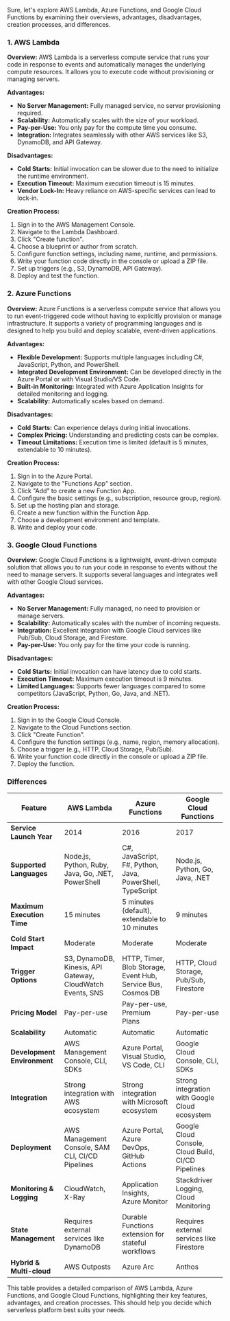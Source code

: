 Sure, let's explore AWS Lambda, Azure Functions, and Google Cloud Functions by examining their overviews, advantages, disadvantages, creation processes, and differences.

### 1. AWS Lambda

**Overview:**
AWS Lambda is a serverless compute service that runs your code in response to events and automatically manages the underlying compute resources. It allows you to execute code without provisioning or managing servers.

**Advantages:**
- **No Server Management:** Fully managed service, no server provisioning required.
- **Scalability:** Automatically scales with the size of your workload.
- **Pay-per-Use:** You only pay for the compute time you consume.
- **Integration:** Integrates seamlessly with other AWS services like S3, DynamoDB, and API Gateway.

**Disadvantages:**
- **Cold Starts:** Initial invocation can be slower due to the need to initialize the runtime environment.
- **Execution Timeout:** Maximum execution timeout is 15 minutes.
- **Vendor Lock-In:** Heavy reliance on AWS-specific services can lead to lock-in.

**Creation Process:**
1. Sign in to the AWS Management Console.
2. Navigate to the Lambda Dashboard.
3. Click "Create function".
4. Choose a blueprint or author from scratch.
5. Configure function settings, including name, runtime, and permissions.
6. Write your function code directly in the console or upload a ZIP file.
7. Set up triggers (e.g., S3, DynamoDB, API Gateway).
8. Deploy and test the function.

### 2. Azure Functions

**Overview:**
Azure Functions is a serverless compute service that allows you to run event-triggered code without having to explicitly provision or manage infrastructure. It supports a variety of programming languages and is designed to help you build and deploy scalable, event-driven applications.

**Advantages:**
- **Flexible Development:** Supports multiple languages including C#, JavaScript, Python, and PowerShell.
- **Integrated Development Environment:** Can be developed directly in the Azure Portal or with Visual Studio/VS Code.
- **Built-in Monitoring:** Integrated with Azure Application Insights for detailed monitoring and logging.
- **Scalability:** Automatically scales based on demand.

**Disadvantages:**
- **Cold Starts:** Can experience delays during initial invocations.
- **Complex Pricing:** Understanding and predicting costs can be complex.
- **Timeout Limitations:** Execution time is limited (default is 5 minutes, extendable to 10 minutes).

**Creation Process:**
1. Sign in to the Azure Portal.
2. Navigate to the "Functions App" section.
3. Click "Add" to create a new Function App.
4. Configure the basic settings (e.g., subscription, resource group, region).
5. Set up the hosting plan and storage.
6. Create a new function within the Function App.
7. Choose a development environment and template.
8. Write and deploy your code.

### 3. Google Cloud Functions

**Overview:**
Google Cloud Functions is a lightweight, event-driven compute solution that allows you to run your code in response to events without the need to manage servers. It supports several languages and integrates well with other Google Cloud services.

**Advantages:**
- **No Server Management:** Fully managed, no need to provision or manage servers.
- **Scalability:** Automatically scales with the number of incoming requests.
- **Integration:** Excellent integration with Google Cloud services like Pub/Sub, Cloud Storage, and Firestore.
- **Pay-per-Use:** You only pay for the time your code is running.

**Disadvantages:**
- **Cold Starts:** Initial invocation can have latency due to cold starts.
- **Execution Timeout:** Maximum execution timeout is 9 minutes.
- **Limited Languages:** Supports fewer languages compared to some competitors (JavaScript, Python, Go, Java, and .NET).

**Creation Process:**
1. Sign in to the Google Cloud Console.
2. Navigate to the Cloud Functions section.
3. Click "Create Function".
4. Configure the function settings (e.g., name, region, memory allocation).
5. Choose a trigger (e.g., HTTP, Cloud Storage, Pub/Sub).
6. Write your function code directly in the console or upload a ZIP file.
7. Deploy the function.

### Differences

| Feature                     | **AWS Lambda**                                                   | **Azure Functions**                                                | **Google Cloud Functions**                                         |
|-----------------------------|------------------------------------------------------------------|--------------------------------------------------------------------|--------------------------------------------------------------------|
| **Service Launch Year**     | 2014                                                             | 2016                                                               | 2017                                                               |
| **Supported Languages**     | Node.js, Python, Ruby, Java, Go, .NET, PowerShell                | C#, JavaScript, F#, Python, Java, PowerShell, TypeScript            | Node.js, Python, Go, Java, .NET                                    |
| **Maximum Execution Time**  | 15 minutes                                                      | 5 minutes (default), extendable to 10 minutes                      | 9 minutes                                                          |
| **Cold Start Impact**       | Moderate                                                        | Moderate                                                           | Moderate                                                           |
| **Trigger Options**         | S3, DynamoDB, Kinesis, API Gateway, CloudWatch Events, SNS       | HTTP, Timer, Blob Storage, Event Hub, Service Bus, Cosmos DB       | HTTP, Cloud Storage, Pub/Sub, Firestore                            |
| **Pricing Model**           | Pay-per-use                                                     | Pay-per-use, Premium Plans                                         | Pay-per-use                                                        |
| **Scalability**             | Automatic                                                       | Automatic                                                          | Automatic                                                          |
| **Development Environment** | AWS Management Console, CLI, SDKs                               | Azure Portal, Visual Studio, VS Code, CLI                          | Google Cloud Console, CLI, SDKs                                    |
| **Integration**             | Strong integration with AWS ecosystem                           | Strong integration with Microsoft ecosystem                        | Strong integration with Google Cloud ecosystem                     |
| **Deployment**              | AWS Management Console, SAM CLI, CI/CD Pipelines                | Azure Portal, Azure DevOps, GitHub Actions                         | Google Cloud Console, Cloud Build, CI/CD Pipelines                 |
| **Monitoring & Logging**    | CloudWatch, X-Ray                                               | Application Insights, Azure Monitor                                | Stackdriver Logging, Cloud Monitoring                              |
| **State Management**        | Requires external services like DynamoDB                        | Durable Functions extension for stateful workflows                 | Requires external services like Firestore                          |
| **Hybrid & Multi-cloud**    | AWS Outposts                                                    | Azure Arc                                                          | Anthos                                                             |

This table provides a detailed comparison of AWS Lambda, Azure Functions, and Google Cloud Functions, highlighting their key features, advantages, and creation processes. This should help you decide which serverless platform best suits your needs.

